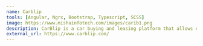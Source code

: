 ```yaml
---
name: Carblip
tools: [Angular, Ngrx, Bootstrap, Typescript, SCSS]
image: https://www.mishainfotech.com/images/carib1.png
description: CarBlip is a car buying and leasing platform that allows customers to configure their ideal car and then have it delivered to their door.
external_url: https://www.carblip.com/
---
```

